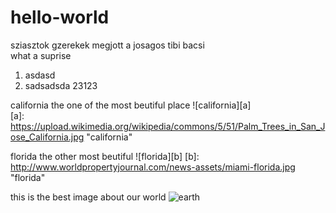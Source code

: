 # hello-world
sziasztok gzerekek megjott a josagos tibi bacsi  
what a suprise

1. asdasd
2. sadsadsda
  23123  

california the one of the most beutiful place ![california][a]  
[a]: https://upload.wikimedia.org/wikipedia/commons/5/51/Palm_Trees_in_San_Jose_California.jpg "california"

florida the other most beutiful ![florida][b]
[b]: http://www.worldpropertyjournal.com/news-assets/miami-florida.jpg "florida"

this is the best image about our world ![earth](http://flatplanet.sourceforge.net/maps/images/earth.jpg "earth")
